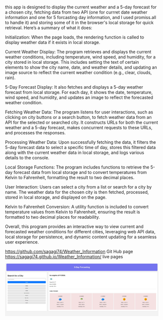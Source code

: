 this app is designed to display the current weather and a 5-day forecast for a chosen city, fetching data from two API (one for currret date weather information and one for 5 forcasting day information, and I used promiss.all to handle it) and storing some of it in the browser's local storage for quick retrieval. Here’s a summary of what it does:

Initialization: When the page loads, the rendering function is called to display weather data if it exists in local storage.

Current Weather Display: The program retrieves and displays the current weather conditions, including temperature, wind speed, and humidity, for a city stored in local storage. This includes setting the text of certain elements to show the city name, date, and weather details, and updating an image source to reflect the current weather condition (e.g., clear, clouds, rain).

5-Day Forecast Display: It also fetches and displays a 5-day weather forecast from local storage. For each day, it shows the date, temperature, wind speed, and humidity, and updates an image to reflect the forecasted weather condition.

Fetching Weather Data: The program listens for user interactions, such as clicking on city buttons or a search button, to fetch weather data from an API for the selected or searched city. It constructs URLs for both the current weather and a 5-day forecast, makes concurrent requests to these URLs, and processes the responses.

Processing Weather Data: Upon successfully fetching the data, it filters the 5-day forecast data to select a specific time of day, stores this filtered data along with the current weather data in local storage, and logs various details to the console.

Local Storage Functions: The program includes functions to retrieve the 5-day forecast data from local storage and to convert temperatures from Kelvin to Fahrenheit, formatting the result to two decimal places.

User Interaction: Users can select a city from a list or search for a city by name. The weather data for the chosen city is then fetched, processed, stored in local storage, and displayed on the page.

Kelvin to Fahrenheit Conversion: A utility function is included to convert temperature values from Kelvin to Fahrenheit, ensuring the result is formatted to two decimal places for readability.

Overall, this program provides an interactive way to view current and forecasted weather conditions for different cities, leveraging web API data, local storage for persistence, and dynamic content updating for a seamless user experience.

https://github.com/sagagi74/Weather_Information Git Hub page
https://sagagi74.github.io/Weather_Information/ live pages



![Application Image](assets/images/weatherInformation.JPG)

